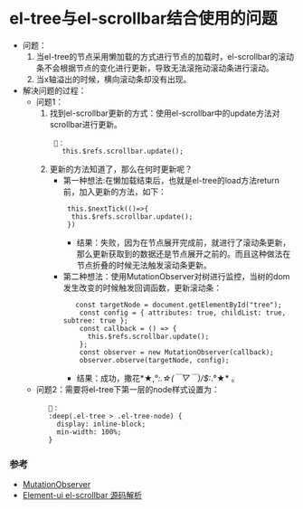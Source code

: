 # el-tree与el-scrollbar结合使用的问题
- 问题：
   1. 当el-tree的节点采用懒加载的方式进行节点的加载时，el-scrollbar的滚动条不会根据节点的变化进行更新，导致无法滚拖动滚动条进行滚动。
   2. 当x轴溢出的时候，横向滚动条却没有出现。
- 解决问题的过程：
   - 问题1：
      1. 找到el-scrollbar更新的方式：使用el-scrollbar中的update方法对scrollbar进行更新。
         ```
          🌰：
            this.$refs.scrollbar.update();
         ```
      2. 更新的方法知道了，那么在何时更新呢？
         - 第一种想法:在懒加载结束后，也就是el-tree的load方法return前，加入更新的方法，如下：
            ```
             this.$nextTick(()=>{
              this.$refs.scrollbar.update();
             })
            ```
            - 结果：失败，因为在节点展开完成前，就进行了滚动条更新，那么更新获取到的数据还是节点展开之前的。而且这种做法在节点折叠的时候无法触发滚动条更新。
         - 第二种想法：使用MutationObserver对树进行监控，当树的dom发生改变的时候触发回调函数，更新滚动条：
            ```
               const targetNode = document.getElementById("tree");
                const config = { attributes: true, childList: true, subtree: true };
                const callback = () => {
                  this.$refs.scrollbar.update();
                };
                const observer = new MutationObserver(callback);
                observer.observe(targetNode, config);
            ```
            - 结果：成功，撒花*★,°*:.☆(￣▽￣)/$:*.°★* 。
   - 问题2：需要将el-tree下第一层的node样式设置为：
      ```
         🌰：
         :deep(.el-tree > .el-tree-node) {
           display: inline-block;
           min-width: 100%;
         }
      ```
            
### 参考
- [MutationObserver](https://developer.mozilla.org/zh-CN/docs/Web/API/MutationObserver)
- [Element-ui el-scrollbar 源码解析](https://segmentfault.com/a/1190000019054618)
